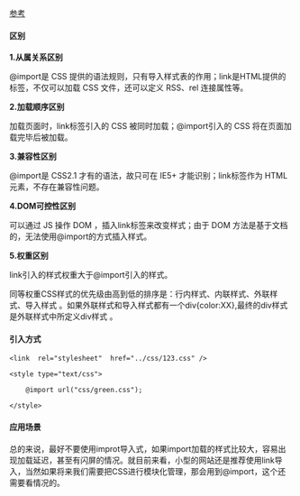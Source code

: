 [参考](https://juejin.im/post/6844903796686979086)



#### 区别

**1.从属关系区别**

@import是 CSS 提供的语法规则，只有导入样式表的作用；link是HTML提供的标签，不仅可以加载 CSS 文件，还可以定义 RSS、rel 连接属性等。

**2.加载顺序区别**

加载页面时，link标签引入的 CSS 被同时加载；@import引入的 CSS 将在页面加载完毕后被加载。

**3.兼容性区别**

@import是 CSS2.1 才有的语法，故只可在 IE5+ 才能识别；link标签作为 HTML 元素，不存在兼容性问题。

**4.DOM可控性区别**

可以通过 JS 操作 DOM ，插入link标签来改变样式；由于 DOM 方法是基于文档的，无法使用@import的方式插入样式。

**5.权重区别**

link引入的样式权重大于@import引入的样式。

同等权重CSS样式的优先级由高到低的排序是：行内样式、内联样式、外联样式、导入样式 。如果外联样式和导入样式都有一个div{color:XX},最终的div样式是外联样式中所定义div样式 。







#### 引入方式

```
<link  rel="stylesheet"  href="../css/123.css" />

<style type="text/css">   

    @import url("css/green.css");

</style>
```







#### 应用场景

总的来说，最好不要使用improt导入式，如果import加载的样式比较大，容易出现加载延迟，甚至有闪屏的情况。就目前来看，小型的网站还是推荐使用link导入，当然如果将来我们需要把CSS进行模块化管理，那会用到@import，这个还需要看情况的。

